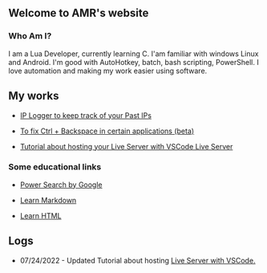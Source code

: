 ## Welcome to AMR's website




### Who Am I?

I am a Lua Developer, currently learning C. I'am familiar with windows Linux and Android. I'm good with AutoHotkey, batch, bash scripting, PowerShell. I love automation and making my work easier using software.

## My works

- [IP Logger to keep track of your Past IPs](https://github.com/Amrinder-S/iplogger.bat)

- [To fix Ctrl + Backspace in certain applications (beta)](https://github.com/Amrinder-S/Fix-Ctrl-Backspace)

- [Tutorial about hosting your Live Server with VSCode Live Server](https://amrinder-s.github.io/vscode-live-server)

### Some educational links

- [Power Search by Google](https://coursebuilder.withgoogle.com/sample/course?use_last_location=true)

- [Learn Markdown](https://daringfireball.net/projects/markdown/basics)

- [Learn HTML](https://html.com/)

## Logs
- 07/24/2022 - Updated Tutorial about hosting [Live Server with VSCode.](https://amrinder-s.github.io/vscode-live-server)
